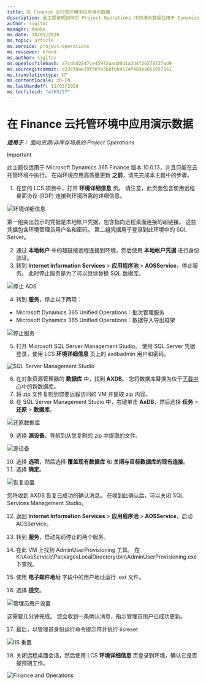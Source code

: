 ```yaml
---
title: 在 Finance 云托管环境中应用演示数据
description: 此主题说明如何将 Project Operations 中的演示数据应用于 Dynamics 365 Finance 云托管环境。
author: sigitac
manager: Annbe
ms.date: 10/01/2020
ms.topic: article
ms.service: project-operations
ms.reviewer: kfend
ms.author: sigitac
ms.openlocfilehash: a7cdbd2847ce45972aadd0d1a2d4f26270727ad9
ms.sourcegitcommit: d33ef0ae39f90fe3b0f6b4524f483e8052057361
ms.translationtype: HT
ms.contentlocale: zh-CN
ms.lasthandoff: 11/03/2020
ms.locfileid: "4365227"
---
```

# <a name="apply-demo-data-to-a-finance-cloud-hosted-environment"></a>在 Finance 云托管环境中应用演示数据

_**适用于：** 面向资源/非库存场景的 Project Operations_

> [!IMPORTANT]
> 此主题仅适用于 Microsoft Dynamics 365 Finance 版本 10.0.13，并且只能在云托管环境中执行。 在向环境应用高质量更新 **之前**，请先完成本主题中的步骤。

1. 在您的 LCS 项目中，打开 **环境详细信息** 页。 请注意，此页面包含使用远程桌面协议 (RDP) 连接到环境所需的详细信息。

![ 环境详细信息](./media/1EnvironmentDetails.png)

第一组突出显示的凭据是本地帐户凭据，包含指向远程桌面连接的超链接。 这些凭据包含环境管理员用户名和密码。 第二组凭据用于登录到此环境中的 SQL Server。

2. 通过 **本地帐户** 中的超链接远程连接到环境，然后使用 **本地帐户凭据** 进行身份验证。
3. 转到 **Internet Information Services** > **应用程序池** > **AOSService**，停止服务。 此时停止服务是为了可以继续替换 SQL 数据库。

![停止 AOS](./media/2StopAOS.png)

4. 转到 **服务**，停止以下两项：

- Microsoft Dynamics 365 Unified Operations：批次管理服务
- Microsoft Dynamics 365 Unified Operations：数据导入导出框架

![停止服务](./media/3StopServices.png)

5. 打开 Microsoft SQL Server Management Studio。 使用 SQL Server 凭据登录，使用 LCS **环境详细信息** 页上的 axdbadmin 用户和密码。

![SQL Server Management Studio](./media/4SSMS.png)

6. 在对象资源管理器的 **数据库** 中，找到 **AXDB**。 您将数据库替换为位于[下载中心](https://download.microsoft.com/download/1/a/3/1a314bd2-b082-4a87-abdc-1ba26c92b63d/ProjOpsDemoDataFOGARelease.zip)中的新数据库。 
7. 将 zip 文件复制到您要远程访问的 VM 并提取 zip 内容。
8. 在 SQL Server Management Studio 中，右键单击 **AxDB**，然后选择 **任务** > **还原** > **数据库**。

![还原数据库](./media/5RestoreDatabase.png)

9. 选择 **源设备**，导航到从您复制的 zip 中提取的文件。

![源设备](./media/6SourceDevice.png)

10. 选择 **选项**，然后选择 **覆盖现有数据库** 和 **关闭与目标数据库的现有连接**。 
11. 选择 **确定**。

![恢复设置](./media/7RestoreSetting.png)

您将收到 AXDB 恢复已成功的确认消息。 在收到此确认后，可以关闭 SQL Services Management Studio。

12. 返回 **Internet Information Services** > **应用程序池** > **AOSService**，启动 AOSService。
13. 转到 **服务**，启动先前停止的两个服务。

14. 在此 VM 上找到 AdminUserProvisioning 工具。 在 K:\AosService\PackagesLocalDirectory\bin\AdminUserProvisioning.exe 下查找。
15. 使用 **电子邮件地址** 字段中的用户地址运行 .ext 文件。 
16. 选择 **提交**。

![管理员用户设置](./media/8AdminUserProvisioning.png)

这需要几分钟完成。 您会收到一条确认消息，指示管理员用户已成功更新。

17. 最后，以管理员身份运行命令提示符并执行 iisreset

![IIS 重置](./media/9IISReset.png)

18. 关闭远程桌面会话，然后使用 LCS **环境详细信息** 页登录到环境，确认它是否按预期工作。

![Finance and Operations](./media/10FinanceAndOperations.png)

